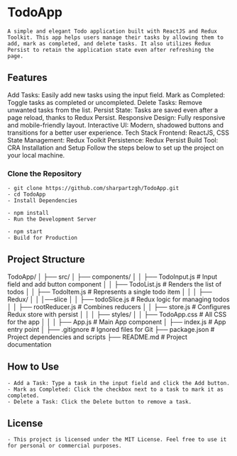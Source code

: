 # TodoApp
    A simple and elegant Todo application built with ReactJS and Redux Toolkit. This app helps users manage their tasks by allowing them to add, mark as completed, and delete tasks. It also utilizes Redux Persist to retain the application state even after refreshing the page.

## Features
Add Tasks: Easily add new tasks using the input field.
Mark as Completed: Toggle tasks as completed or uncompleted.
Delete Tasks: Remove unwanted tasks from the list.
Persist State: Tasks are saved even after a page reload, thanks to Redux Persist.
Responsive Design: Fully responsive and mobile-friendly layout.
Interactive UI: Modern, shadowed buttons and transitions for a better user experience.
Tech Stack
Frontend: ReactJS, CSS
State Management: Redux Toolkit
Persistence: Redux Persist
Build Tool: CRA 
Installation and Setup
Follow the steps below to set up the project on your local machine.

### Clone the Repository

    - git clone https://github.com/sharpartzgh/TodoApp.git
    - cd TodoApp
    - Install Dependencies

    - npm install
    - Run the Development Server

    - npm start
    - Build for Production

## Project Structure

TodoApp/
│
├── src/
│   ├── components/
│   │   ├── TodoInput.js      # Input field and add button component
│   │   ├── TodoList.js       # Renders the list of todos
│   │   ├── TodoItem.js       # Represents a single todo item
│   │
│   ├── Redux/
│   │   │──slice
│   │       ├── todoSlice.js  # Redux logic for managing todos
│   │   ├── rootReducer.js    # Combines reducers
│   │   ├── store.js          # Configures Redux store with persist 
│   │
│   ├── styles/
│   │   ├── TodoApp.css       # All CSS for the app
│   │
│   ├── App.js                # Main App component
│   ├── index.js              # App entry point
│
├── .gitignore                # Ignored files for Git
├── package.json              # Project dependencies and scripts
├── README.md                 # Project documentation

## How to Use
    - Add a Task: Type a task in the input field and click the Add button.
    - Mark as Completed: Click the checkbox next to a task to mark it as completed.
    - Delete a Task: Click the Delete button to remove a task.

## License
    - This project is licensed under the MIT License. Feel free to use it for personal or commercial purposes.

